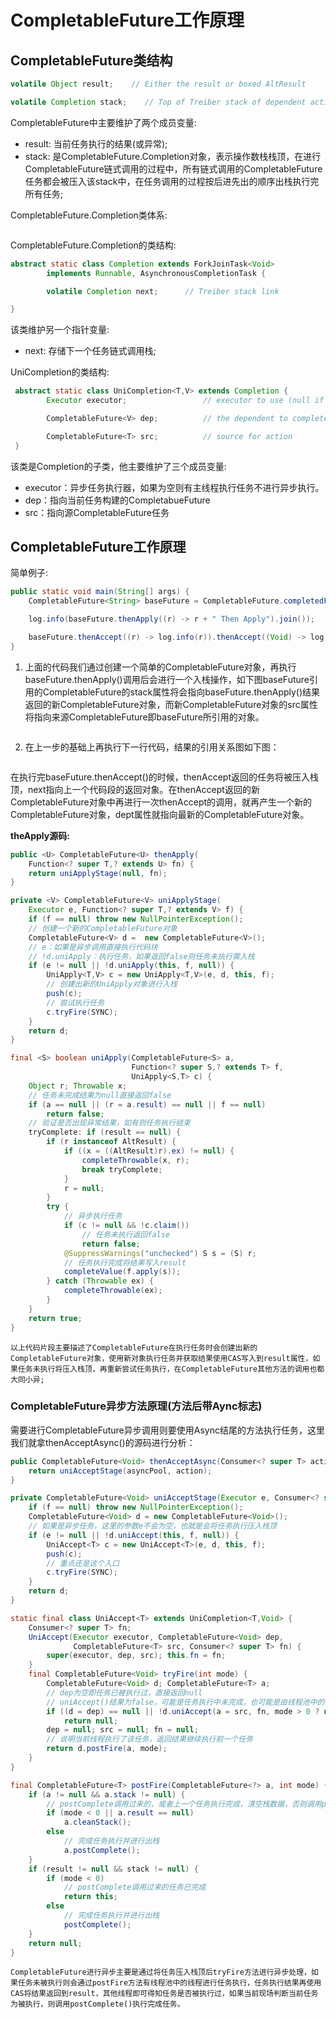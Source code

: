 # CompletableFuture工作原理

## CompletableFuture类结构

```java
volatile Object result;    // Either the result or boxed AltResult

volatile Completion stack;    // Top of Treiber stack of dependent actions
```

CompletableFuture中主要维护了两个成员变量:

* result: 当前任务执行的结果(或异常);
* stack: 是CompletableFuture.Completion对象，表示操作数栈栈顶，在进行CompletableFuture链式调用的过程中，所有链式调用的CompletableFuture任务都会被压入该stack中，在任务调用的过程按后进先出的顺序出栈执行完所有任务;

CompletableFuture.Completion类体系:

<img src="https://github.com/TT-thzy/notes-tt/tree/company/picture%20service/completableFuture/Completion类图.png" title="" alt="" data-align="center">

CompletableFuture.Completion的类结构:

```java
abstract static class Completion extends ForkJoinTask<Void>
        implements Runnable, AsynchronousCompletionTask {

        volatile Completion next;      // Treiber stack link

}
```

该类维护另一个指针变量:

* next: 存储下一个任务链式调用栈;

UniCompletion的类结构:

```java
 abstract static class UniCompletion<T,V> extends Completion {
        Executor executor;                 // executor to use (null if none)

        CompletableFuture<V> dep;          // the dependent to complete

        CompletableFuture<T> src;          // source for action
 }
```

该类是Completion的子类，他主要维护了三个成员变量:

* executor：异步任务执行器，如果为空则有主线程执行任务不进行异步执行。
* dep：指向当前任务构建的CompletabueFuture
* src：指向源CompletableFuture任务

## CompletableFuture工作原理

简单例子:

```java
public static void main(String[] args) {
    CompletableFuture<String> baseFuture = CompletableFuture.completedFuture("Base Future");

    log.info(baseFuture.thenApply((r) -> r + " Then Apply").join());

    baseFuture.thenAccept((r) -> log.info(r)).thenAccept((Void) -> log.info("Void"));
}
```

1. 上面的代码我们通过创建一个简单的CompletableFuture对象，再执行baseFuture.thenApply()调用后会进行一个入栈操作，如下图baseFuture引用的CompletableFuture的stack属性将会指向baseFuture.thenApply()结果返回的新CompletableFuture对象，而新CompletableFuture对象的src属性将指向来源CompletableFuture即baseFuture所引用的对象。

<img src="https://github.com/TT-thzy/notes-tt/tree/company/picture%20service/completableFuture/1.png" title="" alt="" data-align="center">

2. 在上一步的基础上再执行下一行代码，结果的引用关系图如下图：

<img src="https://github.com/TT-thzy/notes-tt/tree/company/picture%20service/completableFuture/2.png" title="" alt="" data-align="center">

在执行完baseFuture.thenAccept()的时候，thenAccept返回的任务将被压入栈顶，next指向上一个代码段的返回对象。在thenAccept返回的新CompletableFuture对象中再进行一次thenAccept的调用，就再产生一个新的CompletableFuture对象，dept属性就指向最新的CompletableFuture对象。

<b>theApply源码:</b>

```java
public <U> CompletableFuture<U> thenApply(
    Function<? super T,? extends U> fn) {
    return uniApplyStage(null, fn);
}

private <V> CompletableFuture<V> uniApplyStage(
    Executor e, Function<? super T,? extends V> f) {
    if (f == null) throw new NullPointerException();
    // 创建一个新的CompletableFuture对象
    CompletableFuture<V> d =  new CompletableFuture<V>();
    // e：如果是异步调用直接执行代码块
    // !d.uniApply：执行任务，如果返回false则任务未执行需入栈
    if (e != null || !d.uniApply(this, f, null)) {
        UniApply<T,V> c = new UniApply<T,V>(e, d, this, f);
        // 创建出新的UniApply对象进行入栈
        push(c);
        // 尝试执行任务
        c.tryFire(SYNC);
    }
    return d;
}

final <S> boolean uniApply(CompletableFuture<S> a,
                           Function<? super S,? extends T> f,
                           UniApply<S,T> c) {
    Object r; Throwable x;
    // 任务未完成结果为null直接返回false
    if (a == null || (r = a.result) == null || f == null)
        return false;
    // 验证是否出现异常结果，如有则任务执行结束
    tryComplete: if (result == null) {
        if (r instanceof AltResult) {
            if ((x = ((AltResult)r).ex) != null) {
                completeThrowable(x, r);
                break tryComplete;
            }
            r = null;
        }
        try {
            // 异步执行任务
            if (c != null && !c.claim())
                // 任务未执行返回false
                return false;
            @SuppressWarnings("unchecked") S s = (S) r;
            // 任务执行完成将结果写入result
            completeValue(f.apply(s));
        } catch (Throwable ex) {
            completeThrowable(ex);
        }
    }
    return true;
}
```

    以上代码片段主要描述了CompletableFuture在执行任务时会创建出新的CompletableFuture对象，使用新对象执行任务并获取结果使用CAS写入到result属性，如果任务未执行将压入栈顶，再重新尝试任务执行，在CompletableFuture其他方法的调用也都大同小异;

### CompletableFuture异步方法原理(方法后带Aync标志)

需要进行CompletableFuture异步调用则要使用Async结尾的方法执行任务，这里我们就拿thenAcceptAsync()的源码进行分析：

```java
public CompletableFuture<Void> thenAcceptAsync(Consumer<? super T> action) {
    return uniAcceptStage(asyncPool, action);
}

private CompletableFuture<Void> uniAcceptStage(Executor e, Consumer<? super T> f) {
    if (f == null) throw new NullPointerException();
    CompletableFuture<Void> d = new CompletableFuture<Void>();
    // 如果是异步任务，这里的参数e不会为空，也就是会将任务执行压入栈顶
    if (e != null || !d.uniAccept(this, f, null)) {
        UniAccept<T> c = new UniAccept<T>(e, d, this, f);
        push(c);
        // 重点还是这个入口
        c.tryFire(SYNC);
    }
    return d;
}

static final class UniAccept<T> extends UniCompletion<T,Void> {
    Consumer<? super T> fn;
    UniAccept(Executor executor, CompletableFuture<Void> dep,
              CompletableFuture<T> src, Consumer<? super T> fn) {
        super(executor, dep, src); this.fn = fn;
    }
    final CompletableFuture<Void> tryFire(int mode) {
        CompletableFuture<Void> d; CompletableFuture<T> a;
        // dep为空即任务已被执行过，直接返回null
        // uniAccept()结果为false，可能是任务执行中未完成，也可能是由线程池中的其他任务执行完成
        if ((d = dep) == null || !d.uniAccept(a = src, fn, mode > 0 ? null : this))
            return null;
        dep = null; src = null; fn = null;
        // 说明当前线程执行了该任务，返回结果继续执行前一个任务
        return d.postFire(a, mode);
    }
}

final CompletableFuture<T> postFire(CompletableFuture<?> a, int mode) {
    if (a != null && a.stack != null) {
        // postComplete调用过来的，或者上一个任务执行完成，清空栈数据，否则调用postComplete完成任务
        if (mode < 0 || a.result == null)
            a.cleanStack();
        else
            // 完成任务执行并进行出栈
            a.postComplete();
    }
    if (result != null && stack != null) {
        if (mode < 0)
            // postComplete调用过来的任务已完成
            return this;
        else
            // 完成任务执行并进行出栈
            postComplete();
    }
    return null;
}
```

    CompletableFuture进行异步主要是通过将任务压入栈顶后tryFire方法进行异步处理，如果任务未被执行则会通过postFire方法有线程池中的线程进行任务执行，任务执行结果再使用CAS将结果返回到result，其他线程即可得知任务是否被执行过，如果当前现场判断当前任务为被执行，则调用postComplete()执行完成任务。
